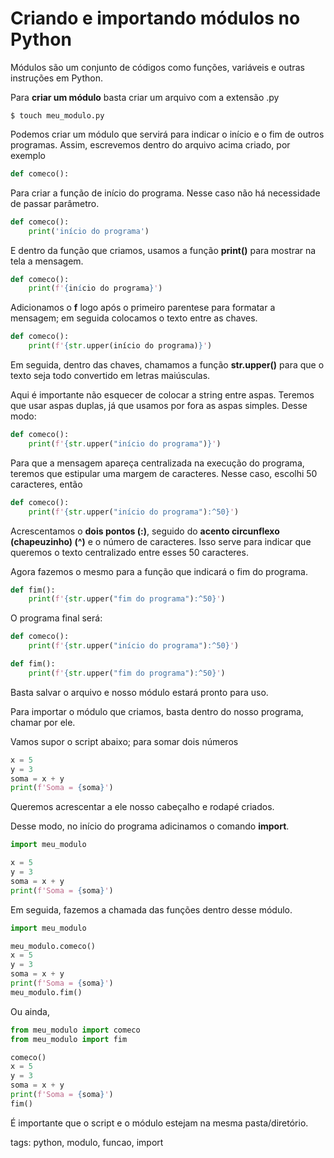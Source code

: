 # Criando e importando módulos no Python

Módulos são um conjunto de códigos como funções, variáveis e outras instruções em Python.

Para **criar um módulo** basta criar um arquivo com a extensão .py

```
$ touch meu_modulo.py
```

Podemos criar um módulo que servirá para indicar o início e o fim de outros programas. Assim, escrevemos dentro do arquivo acima criado, por exemplo

```py
def comeco():
```

Para criar a função de início do programa. Nesse caso não há necessidade de passar parâmetro.

```py
def comeco():
    print('início do programa')
```

E dentro da função que criamos, usamos a função **print()** para mostrar na tela a mensagem.

```py
def comeco():
    print(f'{início do programa}')
```

Adicionamos o **f** logo após o primeiro parentese para formatar a mensagem; em seguida colocamos o texto entre as chaves.

```py
def comeco():
    print(f'{str.upper(início do programa)}')
```

Em seguida, dentro das chaves, chamamos a função **str.upper()** para que o texto seja todo convertido em letras maiúsculas.

Aqui é importante não esquecer de colocar a string entre aspas. Teremos que usar aspas duplas, já que usamos por fora as aspas simples. Desse modo:

```py
def comeco():
    print(f'{str.upper("início do programa")}')
```

Para que a mensagem apareça centralizada na execução do programa, teremos que estipular uma margem de caracteres. Nesse caso, escolhi 50 caracteres, então

```py
def comeco():
    print(f'{str.upper("início do programa"):^50}')
```

Acrescentamos o **dois pontos (:)**, seguido do **acento circunflexo (chapeuzinho) (^)** e o número de caracteres. Isso serve para indicar que queremos o texto centralizado entre esses 50 caracteres.

Agora fazemos o mesmo para a função que indicará o fim do programa.

```py
def fim():
    print(f'{str.upper("fim do programa"):^50}')
```

O programa final será:

```py
def comeco():
    print(f'{str.upper("início do programa"):^50}')

def fim():
    print(f'{str.upper("fim do programa"):^50}')
```

Basta salvar o arquivo e nosso módulo estará pronto para uso.

Para importar o módulo que criamos, basta dentro do nosso programa, chamar por ele.

Vamos supor o script abaixo; para somar dois números

```py
x = 5
y = 3
soma = x + y
print(f'Soma = {soma}')
```

Queremos acrescentar a ele nosso cabeçalho e rodapé criados.

Desse modo, no início do programa adicinamos o comando **import**.

```py
import meu_modulo

x = 5
y = 3
soma = x + y
print(f'Soma = {soma}')
```

Em seguida, fazemos a chamada das funções dentro desse módulo.


```py
import meu_modulo

meu_modulo.comeco()
x = 5
y = 3
soma = x + y
print(f'Soma = {soma}')
meu_modulo.fim()
```

Ou ainda,

```py
from meu_modulo import comeco
from meu_modulo import fim

comeco()
x = 5
y = 3
soma = x + y
print(f'Soma = {soma}')
fim()
```

É importante que o script e o módulo estejam na mesma pasta/diretório.

tags: python, modulo, funcao, import
